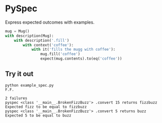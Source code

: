 # PySpec

Express expected outcomes with examples.

```python
mug = Mug()
with description(Mug):
    with description('.fill')
        with context('coffee'):
            with it('fills the mugg with coffee'):
                mug.fill('coffee')
                expect(mug.contents).to(eq('coffee'))
```

## Try it out

    python example_spec.py
    F.F.

    2 failures
    pyspec <class '__main__.BrokenFizzBuzz'> .convert 15 returns fizzbuzz
    Expected fizz to be equal to fizzbuzz
    pyspec <class '__main__.BrokenFizzBuzz'> .convert 5 returns buzz
    Expected 5 to be equal to buzz
